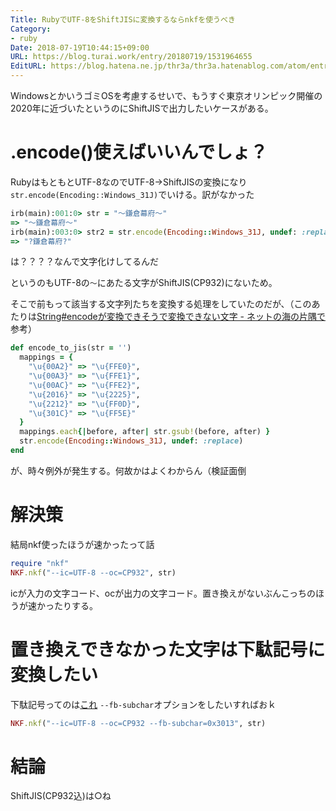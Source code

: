 ```yaml
---
Title: RubyでUTF-8をShiftJISに変換するならnkfを使うべき
Category:
- ruby
Date: 2018-07-19T10:44:15+09:00
URL: https://blog.turai.work/entry/20180719/1531964655
EditURL: https://blog.hatena.ne.jp/thr3a/thr3a.hatenablog.com/atom/entry/10257846132602535038
---
```


WindowsとかいうゴミOSを考慮するせいで、もうすぐ東京オリンピック開催の2020年に近づいたというのにShiftJISで出力したいケースがある。

# .encode()使えばいいんでしょ？

RubyはもともとUTF-8なのでUTF-8→ShiftJISの変換になり`str.encode(Encoding::Windows_31J)`でいける。訳がなかった

```ruby
irb(main):001:0> str = "〜鎌倉幕府〜"
=> "〜鎌倉幕府〜"
irb(main):003:0> str2 = str.encode(Encoding::Windows_31J, undef: :replace).encode('UTF-8')
=> "?鎌倉幕府?"
```

は？？？？なんで文字化けしてるんだ

というのもUTF-8の`〜`にあたる文字がShiftJIS(CP932)にないため。

そこで前もって該当する文字列たちを変換する処理をしていたのだが、（このあたりは[String#encodeが変換できそうで変換できない文字 - ネットの海の片隅で](http://osa.hatenablog.com/entry/2014/08/21/113602)参考）

```ruby
def encode_to_jis(str = '')
  mappings = {
    "\u{00A2}" => "\u{FFE0}",
    "\u{00A3}" => "\u{FFE1}",
    "\u{00AC}" => "\u{FFE2}",
    "\u{2016}" => "\u{2225}",
    "\u{2212}" => "\u{FF0D}",
    "\u{301C}" => "\u{FF5E}"
  }
  mappings.each{|before, after| str.gsub!(before, after) }
  str.encode(Encoding::Windows_31J, undef: :replace)
end
```

が、時々例外が発生する。何故かはよくわからん（検証面倒

# 解決策

結局nkf使ったほうが速かったって話

```ruby
require "nkf"
NKF.nkf("--ic=UTF-8 --oc=CP932", str)
```

icが入力の文字コード、ocが出力の文字コード。置き換えがないぶんこっちのほうが速かったりする。

# 置き換えできなかった文字は下駄記号に変換したい

下駄記号ってのは[これ](https://ja.wikipedia.org/wiki/%E4%B8%8B%E9%A7%84%E8%A8%98%E5%8F%B7) `--fb-subchar`オプションをしたいすればおｋ

```ruby
NKF.nkf("--ic=UTF-8 --oc=CP932 --fb-subchar=0x3013", str)
```

# 結論

ShiftJIS(CP932込)は○ね
